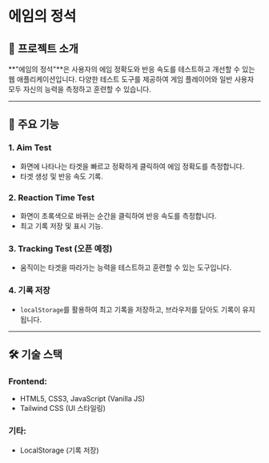 # 에임의 정석

## 📌 프로젝트 소개

**"에임의 정석"**은 사용자의 에임 정확도와 반응 속도를 테스트하고 개선할 수 있는 웹 애플리케이션입니다. 다양한 테스트 도구를 제공하여 게임 플레이어와 일반 사용자 모두 자신의 능력을 측정하고 훈련할 수 있습니다.

---

## 🚀 주요 기능

### 1. Aim Test

- 화면에 나타나는 타겟을 빠르고 정확하게 클릭하여 에임 정확도를 측정합니다.
- 타겟 생성 및 반응 속도 기록.

### 2. Reaction Time Test

- 화면이 초록색으로 바뀌는 순간을 클릭하여 반응 속도를 측정합니다.
- 최고 기록 저장 및 표시 기능.

### 3. Tracking Test (오픈 예정)

- 움직이는 타겟을 따라가는 능력을 테스트하고 훈련할 수 있는 도구입니다.

### 4. 기록 저장

- `localStorage`를 활용하여 최고 기록을 저장하고, 브라우저를 닫아도 기록이 유지됩니다.

---

## 🛠️ 기술 스택

### Frontend:

- HTML5, CSS3, JavaScript (Vanilla JS)
- Tailwind CSS (UI 스타일링)

### 기타:

- LocalStorage (기록 저장)
